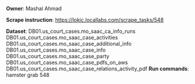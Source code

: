 **Owner**: Mashal Ahmad
 
**Scrape instruction**: https://lokic.locallabs.com/scrape_tasks/548

**Dataset**: DB01.us_court_cases.mo_saac_ca_info_runs
DB01.us_court_cases.mo_saac_case_activities
DB01.us_court_cases.mo_saac_case_additional_info
DB01.us_court_cases.mo_saac_case_info
DB01.us_court_cases.mo_saac_case_party
DB01.us_court_cases.mo_saac_case_pdfs_on_aws
DB01.us_court_cases.mo_saac_case_relations_activity_pdf
**Run commands**: hamster grab 548
